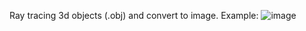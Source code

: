 Ray tracing 3d objects (.obj) and convert to image. Example: ![image](https://github.com/xtor007/RayTracer/assets/71408259/fdb1679f-ef40-47a6-a380-5332f34c9760)


